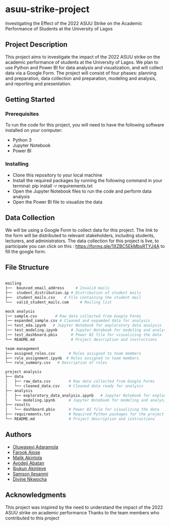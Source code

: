 # asuu-strike-project

Investigating the Effect of the 2022 ASUU Strike on the Academic Performance of Students at the University of Lagos

## Project Description

This project aims to investigate the impact of the 2022 ASUU strike on the academic performance of students at the University of Lagos. We plan to use Python and Power BI for data analysis and visualization, and will collect data via a Google Form. The project will consist of four phases: planning and preparation, data collection and preparation, modeling and analysis, and reporting and presentation.

## Getting Started

### Prerequisites

To run the code for this project, you will need to have the following software installed on your computer:

- Python 3
- Jupyter Notebook
- Power BI

### Installing

- Clone this repository to your local machine
- Install the required packages by running the following command in your terminal: pip install -r requirements.txt
- Open the Jupyter Notebook files to run the code and perform data analysis
- Open the Power BI file to visualize the data

## Data Collection

We will be using a Google Form to collect data for this project. The link to the form will be distributed to relevant stakeholders, including students, lecturers, and administrators.
The data collection for this project is live, to participate you can click on this : <https://forms.gle/1XZBC5EkMbsRTYJ4A> to fill the google form.

## File Structure

```python

mailing 
├──  bounced_email_address     # Invalid mails 
├──  student_distribution.ip # Distribution of student mails 
├──  student_mails.csv    # File containing the student mail 
└──  valid_student_mails.com     # Mailing list 

mock analysis
│── sample.csv        # Raw data collected from Google Forms
│── expanded_sample.csv # Cleaned and expamded data for analysis
│── test_eda.ipynb   # Jupyter Notebook for exploratory data analysis
│── test_modeling.ipynb      # Jupyter Notebook for modeling and analysis
│── test_dashboard.pbix      # Power BI file for visualizing the data
└── README.md                # Project description and instructions

team-management
├── assigned_roles.csv      # Roles assigned to team members 
├── role_assignment.ipynb  # Roles assigned to team members 
└── role_summary.csv   # Description of roles

project analysis
├── data
│   ├── raw_data.csv        # Raw data collected from Google Forms
│   └── cleaned_data.csv    # Cleaned data ready for analysis
├── analysis
│   ├── exploratory_data_analysis.ipynb   # Jupyter Notebook for exploratory data analysis
│   └── modeling.ipynb      # Jupyter Notebook for modeling and analysis
├── results
│   └── dashboard.pbix      # Power BI file for visualizing the data
├── requirements.txt        # Required Python packages for the project
└── README.md               # Project description and instructions
```

## Authors

- [Oluwaseyi Adaramola](@socratesjnr)
- [Farook Ajose](@fkajose)
- [Malik Akintola](@AkintolaOlasubomi)
- [Ayodeji Abatan](@Agroall)
- [Ibukun Akinleye](@Ibukunoluwaaa)
- [Samson Ilesanmi](@ilesanmi-007)
- [Divine Nkwocha](@DivineTheAnalyst)

## Acknowledgments

This project was inspired by the need to understand the impact of the 2022 ASUU strike on academic performance
Thanks to the team members who contributed to this project
